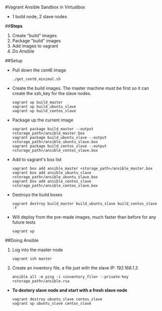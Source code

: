 #Vagrant Ansible Sandbox in Virtualbox

- 1 build node, 2 slave nodes

##**Steps**
1. Create "build" images
2. Package "build" images
3. Add images to vagrant
4. Do Ansible

##Setup

- Pull down the cent6 image

    `./get_cent6_minimal.sh`

- Create the build images. The master machine must be first so it can create the ssh_key for the slave nodes.

    ```
    vagrant up build_master
    vagrant up build_ubuntu_slave
    vagrant up build_centos_slave
    ```

- Package up the current image

    ```
    vagrant package build_master --output <storage_path>/ansible_master.box
    vagrant package build_ubuntu_slave --output <storage_path>/ansible_ubuntu_slave.box
    vagrant package build_centos_slave --output <storage_path>/ansible_centos_slave.box
    ```
    
- Add to vagrant's box list
    
    ```
    vagrant box add ansible_master <storage_path>/ansible_master.box
    vagrant box add ansible_ubuntu_slave <storage_path>/ansible_ubuntu_slave.box
    vagrant box add ansible_centos_slave <storage_path>/ansible_centos_slave.box
    ```
    
- Destroys the build boxes
    
    `vagrant destroy build_master build_ubuntu_slave build_centos_slave -f`

- Will deploy from the pre-made images, much faster than before for any future tests
    
    `vagrant up`

##Doing Ansible

1. Log into the master node
    
    `vagrant ssh master`
    
2. Create an inventory file, a file just with the slave IP: 192.168.1.3
    
    `ansible all -m ping -i <inventory_file> --private-key <storage_path>/ansible.rsa`
    
- **To destory slave node and start with a fresh slave node**
    
    ```
    vagrant destroy ubuntu_slave centos_slave
    vagrant up ubuntu_slave centos_slave
    ```
